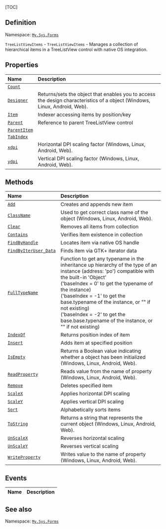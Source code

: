 [TOC]
## Definition
Namespace: [`My.Sys.Forms`](My.Sys.Forms.md)

`TreeListViewItems` - `TreeListViewItems` - Manages a collection of hierarchical items in a TreeListView control with native OS integration.

## Properties
|Name|Description|
| :------------ | :------------ |
|[`Count`]("TreeListViewItems.Count.md")||
|[`Designer`]("My.Sys.Object.Designer.md")|Returns/sets the object that enables you to access the design characteristics of a object (Windows, Linux, Android, Web).|
|[`Item`]("TreeListViewItems.Item.md")|Indexer accessing items by position/key|
|[`Parent`]("TreeListViewItems.Parent.md")|Reference to parent TreeListView control|
|[`ParentItem`]("TreeListViewItems.ParentItem.md")||
|[`TabIndex`]("TreeListViewItems.TabIndex.md")||
|[`xdpi`]("My.Sys.Object.xdpi.md")|Horizontal DPI scaling factor (Windows, Linux, Android, Web).|
|[`ydpi`]("My.Sys.Object.ydpi.md")|Vertical DPI scaling factor (Windows, Linux, Android, Web).|

## Methods
|Name|Description|
| :------------ | :------------ |
|[`Add`]("TreeListViewItems.Add.md")|Creates and appends new item|
|[`ClassName`]("My.Sys.Object.ClassName.md")|Used to get correct class name of the object (Windows, Linux, Android, Web).|
|[`Clear`]("TreeListViewItems.Clear.md")|Removes all items from collection|
|[`Contains`]("TreeListViewItems.Contains.md")|Verifies item existence in collection|
|[`FindByHandle`]("TreeListViewItems.FindByHandle.md")|Locates item via native OS handle|
|[`FindByIterUser_Data`]("TreeListViewItems.FindByIterUser_Data.md")|Finds item via GTK+ iterator data|
|[`FullTypeName`]("My.Sys.Object.FullTypeName.md")|Function to get any typename in the inheritance up hierarchy of the type of an instance (address: 'po') compatible with the built-in 'Object' <br>  ('baseIndex =  0' to get the typename of the instance) <br>  ('baseIndex = -1' to get the base.typename of the instance, or "" if not existing) <br>  ('baseIndex = -2' to get the base.base.typename of the instance, or "" if not existing)|
|[`IndexOf`]("TreeListViewItems.IndexOf.md")|Returns position index of item|
|[`Insert`]("TreeListViewItems.Insert.md")|Adds item at specified position|
|[`IsEmpty`]("My.Sys.Object.IsEmpty.md")|Returns a Boolean value indicating whether a object has been initialized (Windows, Linux, Android, Web).|
|[`ReadProperty`]("My.Sys.Object.ReadProperty.md")|Reads value from the name of property (Windows, Linux, Android, Web).|
|[`Remove`]("TreeListViewItems.Remove.md")|Deletes specified item|
|[`ScaleX`]("My.Sys.Object.ScaleX.md")|Applies horizontal DPI scaling|
|[`ScaleY`]("My.Sys.Object.ScaleY.md")|Applies vertical DPI scaling|
|[`Sort`]("TreeListViewItems.Sort.md")|Alphabetically sorts items|
|[`ToString`]("My.Sys.Object.ToString.md")|Returns a string that represents the current object (Windows, Linux, Android, Web).|
|[`UnScaleX`]("My.Sys.Object.UnScaleX.md")|Reverses horizontal scaling|
|[`UnScaleY`]("My.Sys.Object.UnScaleY.md")|Reverses vertical scaling|
|[`WriteProperty`]("My.Sys.Object.WriteProperty.md")|Writes value to the name of property (Windows, Linux, Android, Web).|
## Events
|Name|Description|
| :------------ | :------------ |
## See also
Namespace: [`My.Sys.Forms`](My.Sys.Forms.md)
